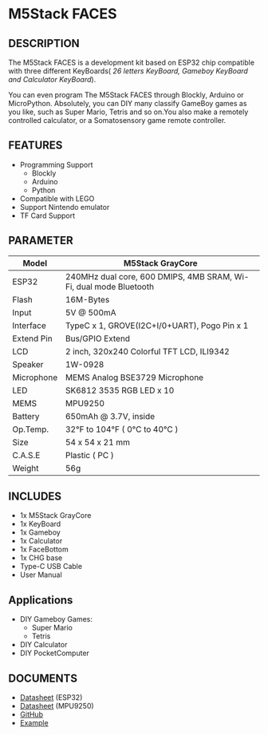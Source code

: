 # M5Stack FACES

## DESCRIPTION

The M5Stack FACES is a development kit based on ESP32 chip compatible with three different KeyBoards( *26 letters KeyBoard, Gameboy KeyBoard and Calculator KeyBoard*).

You can even program The M5Stack FACES through Blockly, Arduino or MicroPython. Absolutely, you can DIY many classify GameBoy games as you like, such as Super Mario, Tetris and so on.You also make a remotely controlled calculator, or a Somatosensory game remote controller.

## FEATURES

- Programming Support
   + Blockly
   + Arduino
   + Python
- Compatible with LEGO
- Support Nintendo emulator 
- TF Card Support

## PARAMETER

Model | M5Stack GrayCore
---|---
ESP32 | 240MHz dual core, 600 DMIPS, 4MB SRAM, Wi-Fi, dual mode Bluetooth
Flash | 16M-Bytes
Input | 5V @ 500mA
Interface | TypeC x 1, GROVE(I2C+I/0+UART), Pogo Pin x 1
Extend Pin | Bus/GPIO Extend
LCD | 2 inch, 320x240 Colorful TFT LCD, ILI9342
Speaker | 1W-0928
Microphone | MEMS Analog BSE3729 Microphone
LED | SK6812 3535 RGB LED x 10
MEMS | MPU9250
Battery | 650mAh @ 3.7V, inside
Op.Temp. | 32°F to 104°F ( 0°C to 40°C )
Size | 54 x 54 x 21 mm
C.A.S.E | Plastic ( PC )
Weight | 56g


## INCLUDES

- 1x M5Stack GrayCore
- 1x KeyBoard 
- 1x Gameboy 
- 1x Calculator  
- 1x FaceBottom
- 1x CHG base
- Type-C USB Cable
- User Manual

## Applications

- DIY Gameboy Games:
  + Super Mario
  + Tetris
- DIY Calculator
- DIY PocketComputer


## DOCUMENTS

- [Datasheet](https://www.espressif.com/sites/default/files/documentation/esp32_datasheet_cn.pdf) (ESP32)
- [Datasheet](https://www.invensense.com/wp-content/uploads/2015/02/MPU-9250-Datasheet1.pdf) (MPU9250)
- [GitHub](https://github.com/m5stack/M5Stack-nesemu)
- [Example](https://github.com/m5stack/M5Stack/tree/master/examples/Modules/FACES)